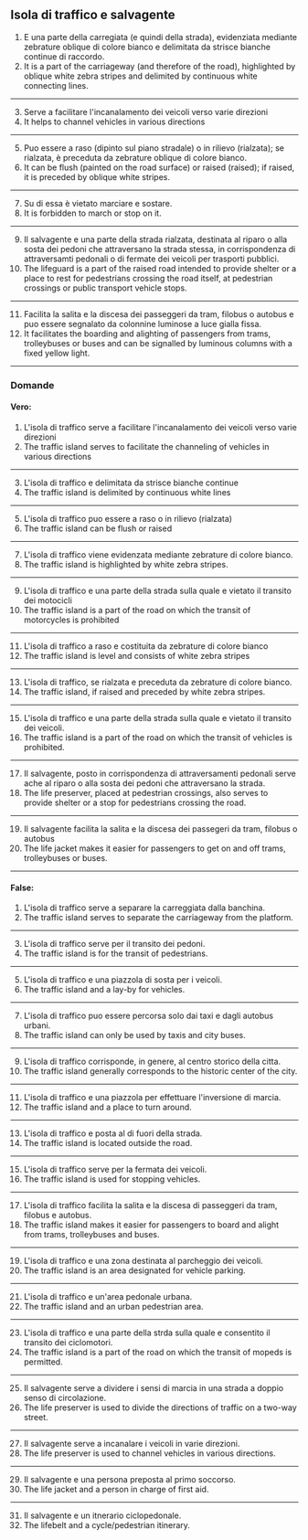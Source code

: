 ## Isola di traffico e salvagente

1. E una parte della carregiata (e quindi della strada), evidenziata mediante zebrature oblique di colore bianco e delimitata da strisce bianche continue di raccordo.
2. It is a part of the carriageway (and therefore of the road), highlighted by oblique white zebra stripes and delimited by continuous white connecting lines.
---
3. Serve a facilitare l'incanalamento dei veicoli verso varie direzioni
4. It helps to channel vehicles in various directions
---
5. Puo essere a raso (dipinto sul piano stradale) o in rilievo (rialzata); se rialzata, è preceduta da zebrature oblique di colore bianco.
6. It can be flush (painted on the road surface) or raised (raised); if raised, it is preceded by oblique white stripes.
---
7. Su di essa è vietato marciare e sostare.
8. It is forbidden to march or stop on it.
---
9. Il salvagente e una parte della strada rialzata, destinata al riparo o alla sosta dei pedoni che attraversano la strada stessa, in corrispondenza di attraversamti pedonali o di fermate dei veicoli per trasporti pubblici.
10. The lifeguard is a part of the raised road intended to provide shelter or a place to rest for pedestrians crossing the road itself, at pedestrian crossings or public transport vehicle stops.
---
11. Facilita la salita e la discesa dei passeggeri da tram, filobus o autobus e puo essere segnalato da colonnine luminose a luce gialla fissa.
12. It facilitates the boarding and alighting of passengers from trams, trolleybuses or buses and can be signalled by luminous columns with a fixed yellow light.
---

### Domande

#### Vero:
1. L'isola di traffico serve a facilitare l'incanalamento dei veicoli verso varie direzioni
2. The traffic island serves to facilitate the channeling of vehicles in various directions
---
3. L'isola di traffico e delimitata da strisce bianche continue
4. The traffic island is delimited by continuous white lines
---
5. L'isola di traffico puo essere a raso o in rilievo (rialzata)
6. The traffic island can be flush or raised
---
7. L'isola di traffico viene evidenzata mediante zebrature di colore bianco.
8. The traffic island is highlighted by white zebra stripes.
---
9. L'isola di traffico e una parte della strada sulla quale e vietato il transito dei motocicli
10. The traffic island is a part of the road on which the transit of motorcycles is prohibited
---
11. L'isola di traffico a raso e costituita da zebrature di colore bianco
12. The traffic island is level and consists of white zebra stripes
---
13. L'isola di traffico, se rialzata e preceduta da zebrature di colore bianco.
14. The traffic island, if raised and preceded by white zebra stripes.
---
15. L'isola di traffico e una parte della strada sulla quale e vietato il transito dei veicoli.
16. The traffic island is a part of the road on which the transit of vehicles is prohibited.
---
17. Il salvagente, posto in corrispondenza di attraversamenti pedonali serve ache al riparo o alla sosta dei pedoni che attraversano la strada.
18. The life preserver, placed at pedestrian crossings, also serves to provide shelter or a stop for pedestrians crossing the road.
---
19. Il salvagente facilita la salita e la discesa dei passegeri da tram, filobus o autobus
20. The life jacket makes it easier for passengers to get on and off trams, trolleybuses or buses.
---


#### False:
1. L'isola di traffico serve a separare la carreggiata dalla banchina.
2. The traffic island serves to separate the carriageway from the platform.
---
3. L'isola di traffico serve per il transito dei pedoni.
4. The traffic island is for the transit of pedestrians.
---
5. L'isola di traffico e una piazzola di sosta per i veicoli.
6. The traffic island and a lay-by for vehicles.
---
7. L'isola di traffico puo essere percorsa solo dai taxi e dagli autobus urbani.
8. The traffic island can only be used by taxis and city buses.
---
9. L'isola di traffico corrisponde, in genere, al centro storico della citta.
10. The traffic island generally corresponds to the historic center of the city.
---
11. L'isola di traffico e una piazzola per effettuare l'inversione di marcia.
12. The traffic island and a place to turn around.
---
13. L'isola di traffico e posta al di fuori della strada.
14. The traffic island is located outside the road.
---
15. L'isola di traffico serve per la fermata dei veicoli.
16. The traffic island is used for stopping vehicles.
---
17. L'isola di traffico facilita la salita e la discesa di passeggeri da tram, filobus e autobus.
18. The traffic island makes it easier for passengers to board and alight from trams, trolleybuses and buses.
---
19. L'isola di traffico e una zona destinata al parcheggio dei veicoli.
20. The traffic island is an area designated for vehicle parking.
---
21. L'isola di traffico e un'area pedonale urbana.
22. The traffic island and an urban pedestrian area.
---
23. L'isola di traffico e una parte della strda sulla quale e consentito il transito dei ciclomotori.
24. The traffic island is a part of the road on which the transit of mopeds is permitted.
---
25. Il salvagente serve a dividere i sensi di marcia in una strada a doppio senso di circolazione.
26. The life preserver is used to divide the directions of traffic on a two-way street.
---
27. Il salvagente serve a incanalare i veicoli in varie direzioni.
28. The life preserver is used to channel vehicles in various directions.
---
29. Il salvagente e una persona preposta al primo soccorso.
30. The life jacket and a person in charge of first aid.
---
31. Il salvagente e un itnerario ciclopedonale.
32. The lifebelt and a cycle/pedestrian itinerary.